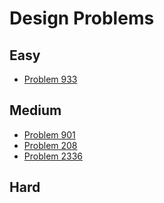 # Design Problems

## Easy
- [Problem 933](../problems/933_number_of_recent_calls/README.md)

## Medium
- [Problem 901](../problems/901_online_stock_span/README.md)
- [Problem 208](../problems/208_implement_trie_(prefix_tree)/README.md)
- [Problem 2336](../problems/2336_smallest_number_in_infinite_set/README.md)

## Hard


